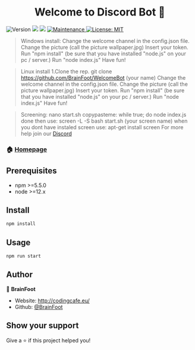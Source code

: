 <h1 align="center">Welcome to Discord Bot 👋</h1>
<p>
  <img alt="Version" src="https://img.shields.io/badge/version-1.2.0-blue.svg?cacheSeconds=2592000" />
  <img src="https://img.shields.io/badge/npm-%3E%3D5.5.0-blue.svg" />
  <img src="https://img.shields.io/badge/node-%3E%3D9.3.0-blue.svg" />
  <a href="https://github.com/kefranabg/readme-md-generator/graphs/commit-activity" target="_blank">
    <img alt="Maintenance" src="https://img.shields.io/badge/Maintained%3F-yes-green.svg" />
  </a>
  <a href="#" target="_blank">
    <img alt="License: MIT" src="https://img.shields.io/github/license/BrainFoot/Discord Bot" />
  </a>
</p>

> Windows install: 
Change the welcome channel in the config.json file. 
Change the picture (call the picture wallpaper.jpg) 
Insert your token.
Run "npm install" (be sure that you have installed "node.js" on your pc / server.) 
Run "node index.js" 
Have fun! 

> Linux install 
1.Clone the rep. git clone https://github.com/BrainFoot/WelcomeBot (your name) 
Change the welcome channel in the config.json file.
Change the picture (call the picture wallpaper.jpg) 
Insert your token. 
Run "npm install" (be sure that you have installed "node.js" on your pc / server.)
Run "node index.js"  Have fun! 
 
> Screening: 
 nano start.sh copypasteme: while true; do node index.js done 
 then use: screen -L -S bash start.sh (your screen name) 
 when you dont have instaled screen use: apt-get install screen 
 For more help join our [Discord](https://discord.gg/5Kv3azkbDK)

### 🏠 [Homepage](https://codingcafe.eu/)

## Prerequisites

- npm >=5.5.0
- node >=12.x

## Install

```sh
npm install
```

## Usage

```sh
npm run start
```

## Author

👤 **BrainFoot**

* Website: http://codingcafe.eu/
* Github: [@BrainFoot](https://github.com/BrainFoot)

## Show your support

Give a ⭐️ if this project helped you!
